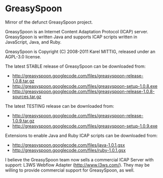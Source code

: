 GreasySpoon
===========

Mirror of the defunct GreasySpoon project.

GreasySpoon is an Internet Content Adaptation Protocol (ICAP) server.
GreasySpoon is written Java and supports ICAP scripts written in JavaScript,
Java, and Ruby.

GreasySpoon is Copyright (C) 2008-2011 Karel MITTIG, released under an
AGPL-3.0 license.

The latest STABLE release of GreasySpoon can be downloaded from:
* http://greasyspoon.googlecode.com/files/greasyspoon-release-1.0.8.tar.gz
* http://greasyspoon.googlecode.com/files/greasyspoon-setup-1.0.8.exe
* http://greasyspoon.googlecode.com/files/greasyspoon-release-1.0.8-sources.tar.gz

The latest TESTING release can be downloaded from:
* http://greasyspoon.googlecode.com/files/greasyspoon-release-1.0.9.tar.gz
* http://greasyspoon.googlecode.com/files/greasyspoon-setup-1.0.9.exe

Extensions to enable Java and Ruby ICAP scripts can be downloaded from:
* http://greasyspoon.googlecode.com/files/java-1.0.1.gsx
* http://greasyspoon.googlecode.com/files/ruby-1.0.1.gsx

I believe the GreasySpoon team now sells a commercial ICAP Server with
support: L3WS Webflow Adapter (http://www.l3ws.com/).  They may be willing
to provide commercial support for GreasySpoon, as well.
